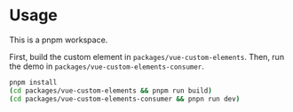 # Usage

This is a pnpm workspace.

First, build the custom element in `packages/vue-custom-elements`. Then, run the demo in `packages/vue-custom-elements-consumer`.

```bash
pnpm install
(cd packages/vue-custom-elements && pnpm run build)
(cd packages/vue-custom-elements-consumer && pnpn run dev)
```
